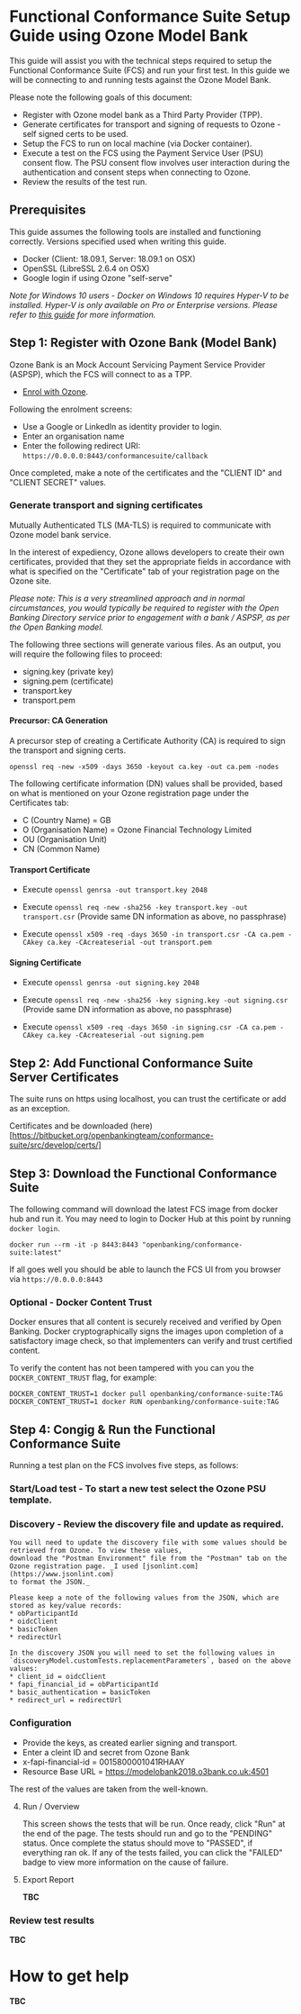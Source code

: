 # Functional Conformance Suite Setup Guide using Ozone Model Bank

This guide will assist you with the technical steps required to setup the Functional Conformance Suite (FCS) and run your first test. In this guide we will be connecting to and running tests against the Ozone Model Bank.

Please note the following goals of this document:

* Register with Ozone model bank as a Third Party Provider (TPP).
* Generate certificates for transport and signing of requests to Ozone - self signed certs to be used.
* Setup the FCS to run on local machine (via Docker container).
* Execute a test on the FCS using the Payment Service User (PSU) consent flow. The PSU consent flow involves user
interaction during the authentication and consent steps when connecting to Ozone.
* Review the results of the test run.

## Prerequisites

This guide assumes the following tools are installed and functioning correctly. Versions specified used when writing this guide.

* Docker (Client: 18.09.1, Server: 18.09.1 on OSX)
* OpenSSL (LibreSSL 2.6.4 on OSX)
* Google login if using Ozone "self-serve" 


*Note for Windows 10 users - Docker on Windows 10 requires Hyper-V to be installed. Hyper-V is only available
on Pro or Enterprise versions. Please refer to [this guide](https://techcommunity.microsoft.com/t5/ITOps-Talk-Blog/Step-By-Step-Enabling-Hyper-V-for-use-on-Windows-10/ba-p/267945) for more information.*


## Step 1: Register with Ozone Bank (Model Bank)

Ozone Bank is an Mock Account Servicing Payment Service Provider (ASPSP), which the FCS will connect to as a TPP. 

* [Enrol with Ozone](https://ob2018.o3bank.co.uk:444/pub/home). 

Following the enrolment screens:

* Use a Google or LinkedIn as identity provider to login.
* Enter an organisation name
* Enter the following redirect URI: `https://0.0.0.0:8443/conformancesuite/callback`

Once completed, make a note of the certificates and the "CLIENT ID" and "CLIENT SECRET" values. 

### Generate transport and signing certificates

Mutually Authenticated TLS (MA-TLS) is required to communicate with Ozone model bank service.

In the interest of expediency, Ozone allows developers to create their own certificates, provided that they set the appropriate fields in accordance with
what is specified on the "Certificate" tab of your registration page on the Ozone site.

_Please note: This is a very
streamlined approach and in normal circumstances, you would typically be required to register with the Open Banking Directory service
prior to engagement with a bank / ASPSP, as per the Open Banking model._

The following three sections will generate various files. As an output, you will require the following files to proceed:

* signing.key (private key)
* signing.pem (certificate)
* transport.key
* transport.pem

#### Precursor: CA Generation

A precursor step of creating a Certificate Authority (CA) is required to sign the transport and signing certs.

`openssl req -new -x509 -days 3650 -keyout ca.key -out ca.pem -nodes`

The following certificate information (DN) values shall be provided, based on what is mentioned on your Ozone registration page
under the Certificates tab:

* C (Country Name) = GB
* O (Organisation Name) = Ozone Financial Technology Limited
* OU (Organisation Unit) 
* CN (Common Name)

#### Transport Certificate

* Execute `openssl genrsa -out transport.key 2048`

* Execute `openssl req -new -sha256 -key transport.key -out transport.csr` (Provide same DN information as above, no passphrase) 

* Execute `openssl x509 -req -days 3650 -in transport.csr -CA ca.pem -CAkey ca.key -CAcreateserial -out transport.pem`

#### Signing Certificate

* Execute `openssl genrsa -out signing.key 2048`

* Execute `openssl req -new -sha256 -key signing.key -out signing.csr` (Provide same DN information as above, no passphrase) 

* Execute `openssl x509 -req -days 3650 -in signing.csr -CA ca.pem -CAkey ca.key -CAcreateserial -out signing.pem`

## Step 2: Add Functional Conformance Suite Server Certificates 

The suite runs on https using localhost, you can trust the certificate or add as an exception. 

Certificates and be downloaded (here)[https://bitbucket.org/openbankingteam/conformance-suite/src/develop/certs/]

## Step 3: Download the Functional Conformance Suite

The following command will download the latest FCS image from docker hub and run it. You may need to login to Docker Hub
at this point by running `docker login`. 

`docker run --rm -it -p 8443:8443 "openbanking/conformance-suite:latest"`

If all goes well you should be able to launch the FCS UI from you browser via `https://0.0.0.0:8443`

### Optional - Docker Content Trust

Docker ensures that all content is securely received and verified by Open Banking. Docker cryptographically signs the images upon completion of a satisfactory image check, so 
that implementers can verify and trust certified content.

To verify the content has not been tampered with you can you the `DOCKER_CONTENT_TRUST` flag, for example:

    DOCKER_CONTENT_TRUST=1 docker pull openbanking/conformance-suite:TAG
    DOCKER_CONTENT_TRUST=1 docker RUN openbanking/conformance-suite:TAG

## Step 4: Congig & Run the Functional Conformance Suite

Running a test plan on the FCS involves five steps, as follows:

### Start/Load test - To start a new test select the Ozone PSU template.

### Discovery - Review the discovery file and update as required.

    You will need to update the discovery file with some values should be retrieved from Ozone. To view these values,
    download the "Postman Environment" file from the "Postman" tab on the Ozone registration page. _I used [jsonlint.com](https://www.jsonlint.com)
    to format the JSON._

    Please keep a note of the following values from the JSON, which are stored as key/value records:
    * obParticipantId
    * oidcClient
    * basicToken
    * redirectUrl

    In the discovery JSON you will need to set the following values in `discoveryModel.customTests.replacementParameters`, based on the above values:
    * client_id = oidcClient
    * fapi_financial_id = obParticipantId 
    * basic_authentication = basicToken
    * redirect_url = redirectUrl

### Configuration

* Provide the keys, as created earlier signing and transport.
* Enter a cleint ID and secret from Ozone Bank
* x-fapi-financial-id = 0015800001041RHAAY
* Resource Base URL = https://modelobank2018.o3bank.co.uk:4501

The rest of the values are taken from the well-known.


4. Run / Overview

    This screen shows the tests that will be run. Once ready, click "Run" at the end of the page. The tests should run and go to the "PENDING" status. Once complete the status should move to "PASSED", if everything ran ok. If any of the tests failed, you can click the "FAILED" badge to view more information on the cause of failure. 

5. Export Report

    **TBC**

### Review test results

**TBC**

# How to get help

**TBC**

